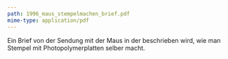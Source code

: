 ```yaml
---
path: 1996_maus_stempelmachen_brief.pdf
mime-type: application/pdf
---
```


Ein Brief von der Sendung mit der Maus in der beschrieben wird, wie man Stempel mit Photopolymerplatten selber macht.
